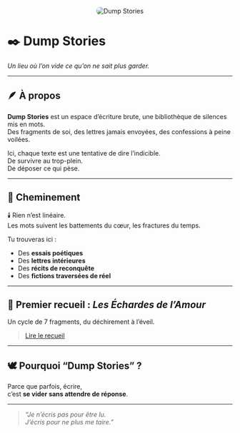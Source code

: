 <p align="center">
  <img src="images/banner-dump-stories.png" alt="Dump Stories" style="max-width: 100%; border-radius: 8px;">
</p>

# ✒️ Dump Stories

_Un lieu où l’on vide ce qu’on ne sait plus garder._

---

## 🪶 À propos

**Dump Stories** est un espace d’écriture brute, une bibliothèque de silences mis en mots.  
Des fragments de soi, des lettres jamais envoyées, des confessions à peine voilées.

Ici, chaque texte est une tentative de dire l’indicible.  
De survivre au trop-plein.  
De déposer ce qui pèse.

---

## 🧭 Cheminement

🕯️ Rien n’est linéaire.  
Les mots suivent les battements du cœur, les fractures du temps.

Tu trouveras ici :
- Des **essais poétiques**
- Des **lettres intérieures**
- Des **récits de reconquête**
- Des **fictions traversées de réel**

---

## 📘 Premier recueil : _Les Échardes de l’Amour_

Un cycle de 7 fragments, du déchirement à l’éveil.

> [Lire le recueil](./stories/les-echardes-de-l'amour/index.md)

---

## 🕊️ Pourquoi “Dump Stories” ?

Parce que parfois, écrire,  
c’est **se vider sans attendre de réponse**.

---

> *“Je n’écris pas pour être lu.  
> J’écris pour ne plus me taire.”*
